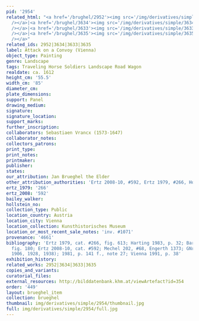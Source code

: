 ```yaml
---
pid: '2954'
related_html: "<a href='/brughel/2952'><img src='/img/derivatives/simple/2952/thumbnail.jpg'
  /></a>|<a href='/brughel/3634'><img src='/img/derivatives/simple/3634/thumbnail.jpg'
  /></a>|<a href='/brughel/3633'><img src='/img/derivatives/simple/3633/thumbnail.jpg'
  /></a>|<a href='/brughel/3635'><img src='/img/derivatives/simple/3635/thumbnail.jpg'
  /></a>"
related_ids: 2952|3634|3633|3635
label: Attack on a Convoy (Vienna)
object_type: Painting
genre: Landscape
tags: Traveling Horse Soldiers Landscape Road Wagon
realdate: ca. 1612
height_cm: '55.5'
width_cm: '85'
diameter_cm: 
plate_dimensions: 
support: Panel
drawing_medium: 
signature: 
signature_location: 
support_marks: 
further_inscription: 
collaborators: Sebastiaen Vrancx (1573-1647)
collaborator_notes: 
collectors_patrons: 
print_type: 
print_notes: 
printmaker: 
publisher: 
states: 
our_attribution: Jan Brueghel the Elder
other_attribution_authorities: 'Ertz 2008-10, #592, Ertz 1979, #266, Honig database'
ertz_1979: '266'
ertz_2008: '592'
bailey_walker: 
hollstein_no: 
collection_type: Public
location_country: Austria
location_city: Vienna
location_collection: Kunsthistorisches Museum
location_or_most_recent_sale_notes: 'inv. #1071'
provenance: '4661'
bibliography: 'Ertz 1979, cat. #266, fig. 613; Harting 1983, p. 32; Bartilla 1999/2000,
  fig. 180; Ertz 2008-10, cat. #592; Mechel 202, #68, Engerth 1373; GNr. 966 (cat.
  1906, 1928, 1938); 1981, p. 141 f., note 27; Vienna 1991, p. 38'
exhibition_history: 
related_works: 2952|3634|3633|3635
copies_and_variants: 
curatorial_files: 
external_resources: http://bilddatenbank.khm.at/viewArtefact?id=354
order: '449'
layout: brueghel_item
collection: brueghel
thumbnail: img/derivatives/simple/2954/thumbnail.jpg
full: img/derivatives/simple/2954/full.jpg
---
```

